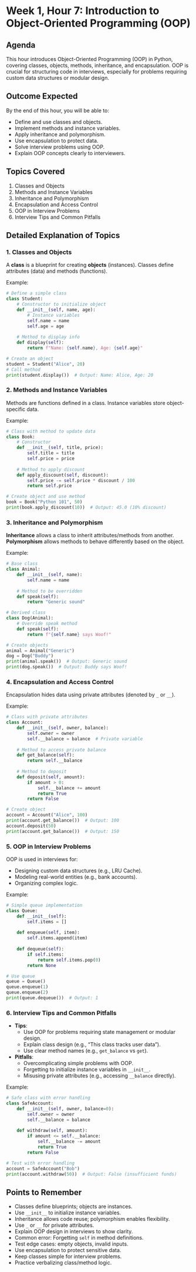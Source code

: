 # Week 1, Hour 7: Introduction to Object-Oriented Programming (OOP)

## Agenda
This hour introduces Object-Oriented Programming (OOP) in Python, covering classes, objects, methods, inheritance, and encapsulation. OOP is crucial for structuring code in interviews, especially for problems requiring custom data structures or modular design.

## Outcome Expected
By the end of this hour, you will be able to:
- Define and use classes and objects.
- Implement methods and instance variables.
- Apply inheritance and polymorphism.
- Use encapsulation to protect data.
- Solve interview problems using OOP.
- Explain OOP concepts clearly to interviewers.

## Topics Covered
1. Classes and Objects
2. Methods and Instance Variables
3. Inheritance and Polymorphism
4. Encapsulation and Access Control
5. OOP in Interview Problems
6. Interview Tips and Common Pitfalls

## Detailed Explanation of Topics

### 1. Classes and Objects
A **class** is a blueprint for creating **objects** (instances). Classes define attributes (data) and methods (functions).

Example:
```python
# Define a simple class
class Student:
    # Constructor to initialize object
    def __init__(self, name, age):
        # Instance variables
        self.name = name
        self.age = age
    
    # Method to display info
    def display(self):
        return f"Name: {self.name}, Age: {self.age}"

# Create an object
student = Student("Alice", 20)
# Call method
print(student.display())  # Output: Name: Alice, Age: 20
```

### 2. Methods and Instance Variables
Methods are functions defined in a class. Instance variables store object-specific data.

Example:
```python
# Class with method to update data
class Book:
    # Constructor
    def __init__(self, title, price):
        self.title = title
        self.price = price
    
    # Method to apply discount
    def apply_discount(self, discount):
        self.price -= self.price * discount / 100
        return self.price

# Create object and use method
book = Book("Python 101", 50)
print(book.apply_discount(10))  # Output: 45.0 (10% discount)
```

### 3. Inheritance and Polymorphism
**Inheritance** allows a class to inherit attributes/methods from another. **Polymorphism** allows methods to behave differently based on the object.

Example:
```python
# Base class
class Animal:
    def __init__(self, name):
        self.name = name
    
    # Method to be overridden
    def speak(self):
        return "Generic sound"

# Derived class
class Dog(Animal):
    # Override speak method
    def speak(self):
        return f"{self.name} says Woof!"

# Create objects
animal = Animal("Generic")
dog = Dog("Buddy")
print(animal.speak())  # Output: Generic sound
print(dog.speak())  # Output: Buddy says Woof!
```

### 4. Encapsulation and Access Control
Encapsulation hides data using private attributes (denoted by `_` or `__`).

Example:
```python
# Class with private attributes
class Account:
    def __init__(self, owner, balance):
        self.owner = owner
        self.__balance = balance  # Private variable
    
    # Method to access private balance
    def get_balance(self):
        return self.__balance
    
    # Method to deposit
    def deposit(self, amount):
        if amount > 0:
            self.__balance += amount
            return True
        return False

# Create object
account = Account("Alice", 100)
print(account.get_balance())  # Output: 100
account.deposit(50)
print(account.get_balance())  # Output: 150
```

### 5. OOP in Interview Problems
OOP is used in interviews for:
- Designing custom data structures (e.g., LRU Cache).
- Modeling real-world entities (e.g., bank accounts).
- Organizing complex logic.

Example:
```python
# Simple queue implementation
class Queue:
    def __init__(self):
        self.items = []
    
    def enqueue(self, item):
        self.items.append(item)
    
    def dequeue(self):
        if self.items:
            return self.items.pop(0)
        return None

# Use queue
queue = Queue()
queue.enqueue(1)
queue.enqueue(2)
print(queue.dequeue())  # Output: 1
```

### 6. Interview Tips and Common Pitfalls
- **Tips**:
  - Use OOP for problems requiring state management or modular design.
  - Explain class design (e.g., “This class tracks user data”).
  - Use clear method names (e.g., `get_balance` vs `get`).
- **Pitfalls**:
  - Overcomplicating simple problems with OOP.
  - Forgetting to initialize instance variables in `__init__`.
  - Misusing private attributes (e.g., accessing `__balance` directly).

Example:
```python
# Safe class with error handling
class SafeAccount:
    def __init__(self, owner, balance=0):
        self.owner = owner
        self.__balance = balance
    
    def withdraw(self, amount):
        if amount <= self.__balance:
            self.__balance -= amount
            return True
        return False

# Test with error handling
account = SafeAccount("Bob")
print(account.withdraw(50))  # Output: False (insufficient funds)
```

## Points to Remember
- Classes define blueprints; objects are instances.
- Use `__init__` to initialize instance variables.
- Inheritance allows code reuse; polymorphism enables flexibility.
- Use `_` or `__` for private attributes.
- Explain OOP design in interviews to show clarity.
- Common error: Forgetting `self` in method definitions.
- Test edge cases: empty objects, invalid inputs.
- Use encapsulation to protect sensitive data.
- Keep classes simple for interview problems.
- Practice verbalizing class/method logic.